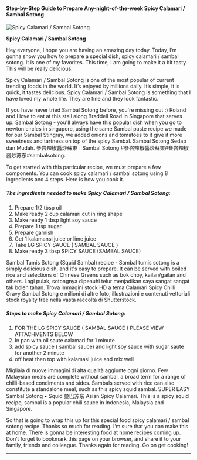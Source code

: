             

#### Step-by-Step Guide to Prepare Any-night-of-the-week Spicy Calamari / Sambal Sotong

![Spicy Calamari / Sambal Sotong](https://img-global.cpcdn.com/recipes/49100034/751x532cq70/spicy-calamari-sambal-sotong-recipe-main-photo.jpg)

**Spicy Calamari / Sambal Sotong**

Hey everyone, I hope you are having an amazing day today. Today, I’m gonna show you how to prepare a special dish, spicy calamari / sambal sotong. It is one of my favorites. This time, I am going to make it a bit tasty. This will be really delicious.

Spicy Calamari / Sambal Sotong is one of the most popular of current trending foods in the world. It’s enjoyed by millions daily. It’s simple, it is quick, it tastes delicious. Spicy Calamari / Sambal Sotong is something that I have loved my whole life. They are fine and they look fantastic.

If you have never tried Sambal Sotong before, you're missing out :) Roland and I love to eat at this stall along Braddell Road in Singapore that serves up. Sambal Sotong - you'll always have this popular dish when you go to newton circles in singapore, using the same Sambal paste recipe we made for our Sambal Stingray, we added onions and tomatoes to it give it more sweetness and tartness on top of the spicy Sambal. Sambal Sotong Sedap dan Mudah. 參峇辣椒醬炒蘇東｜Sambal Sotong #參峇辣椒醬炒蘇東#叁峇辣椒酱炒苏东#sambalsotong.

To get started with this particular recipe, we must prepare a few components. You can cook spicy calamari / sambal sotong using 8 ingredients and 4 steps. Here is how you cook it.

##### The ingredients needed to make Spicy Calamari / Sambal Sotong:

1.  Prepare 1/2 tbsp oil
2.  Make ready 2 cup calamari cut in ring shape
3.  Make ready 1 tbsp light soy sauce
4.  Prepare 1 tsp sugar
5.  Prepare garnish
6.  Get 1 kalamansi juice or lime juice
7.  Take LG SPICY SAUCE ( SAMBAL SAUCE )
8.  Make ready 3 tbsp SPICY SAUCE (SAMBAL SAUCE)

Sambal Tumis Sotong (Squid Sambal) recipe - Sambal tumis sotong is a simply delicious dish, and it's easy to prepare. It can be served with boiled rice and selections of Chinese Greens such as bok choy, kailan/gailan and others. Lagi pulak, sotongnya dipenuhi telur menjadikan saya sangat sangat tak boleh tahan. Trova immagini stock HD a tema Calamari Spicy Chilli Gravy Sambal Sotong e milioni di altre foto, illustrazioni e contenuti vettoriali stock royalty free nella vasta raccolta di Shutterstock.

##### Steps to make Spicy Calamari / Sambal Sotong:

1.  FOR THE LG SPICY SAUCE ( SAMBAL SAUCE ) PLEASE VIEW ATTACHMENTS BELOW
2.  In pan with oil saute calamari for 1 minute
3.  add spicy sauce ( sambal sauce) and light soy sauce with sugar saute for another 2 minute
4.  off heat then top with kalamasi juice and mix well

Migliaia di nuove immagini di alta qualità aggiunte ogni giorno. Few Malaysian meals are complete without sambal, a broad term for a range of chilli-based condiments and sides. Sambals served with rice can also constitute a standalone meal, such as this spicy squid sambal. SUPER EASY Sambal Sotong • Squid 叁巴苏东 Asian Spicy Calamari. This is a spicy squid recipe, sambal is a popular chili sauce in Indonesia, Malaysia and Singapore.

So that is going to wrap this up for this special food spicy calamari / sambal sotong recipe. Thanks so much for reading. I’m sure that you can make this at home. There is gonna be interesting food at home recipes coming up. Don’t forget to bookmark this page on your browser, and share it to your family, friends and colleague. Thanks again for reading. Go on get cooking!

* * *